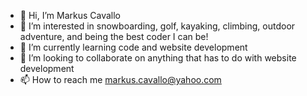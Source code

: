- 👋 Hi, I’m Markus Cavallo
- 👀 I’m interested in snowboarding, golf, kayaking, climbing, outdoor adventure, and being the best coder I can be!
- 🌱 I’m currently learning code and website development
- 💞️ I’m looking to collaborate on anything that has to do with website development
- 📫 How to reach me markus.cavallo@yahoo.com

<!---
Markus51/Markus51 is a ✨ special ✨ repository because its `README.md` (this file) appears on your GitHub profile.
You can click the Preview link to take a look at your changes.
--->
